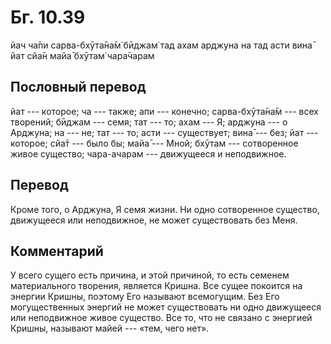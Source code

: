 # Бг. 10.39

йач ча̄пи сарва-бхӯта̄на̄м̇ бӣджам̇ тад ахам арджуна на тад асти вина̄ йат
сйа̄н майа̄ бхӯтам̇ чара̄чарам

## Пословный перевод

йат --- которое; ча --- также; апи --- конечно; сарва-бхӯта̄на̄м --- всех
творений; бӣджам --- семя; тат --- то; ахам --- Я; арджуна --- о
Арджуна; на --- не; тат --- то; асти --- существует; вина̄ --- без; йат
--- которое; сйа̄т --- было бы; майа̄ --- Мной; бхӯтам --- сотворенное
живое существо; чара-ачарам --- движущееся и неподвижное.

## Перевод

Кроме того, о Арджуна, Я семя жизни. Ни одно сотворенное существо,
движущееся или неподвижное, не может существовать без Меня.

## Комментарий

У всего сущего есть причина, и этой причиной, то есть семенем
материального творения, является Кришна. Все сущее покоится на энергии
Кришны, поэтому Его называют всемогущим. Без Его могущественных энергий
не может существовать ни одно движущееся или неподвижное живое существо.
Все то, что не связано с энергией Кришны, называют майей --- «тем, чего
нет».
